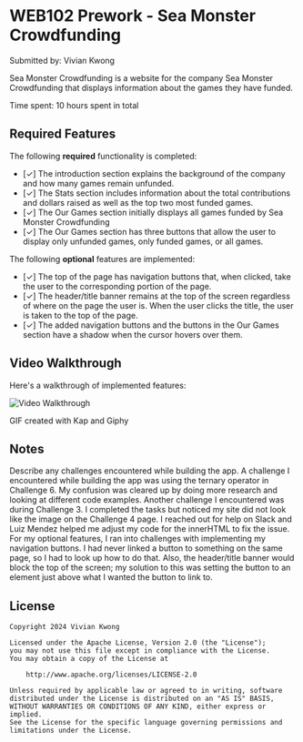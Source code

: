 # WEB102 Prework - Sea Monster Crowdfunding

Submitted by: Vivian Kwong

Sea Monster Crowdfunding is a website for the company Sea Monster Crowdfunding that displays information about the games they have funded.

Time spent: 10 hours spent in total

## Required Features

The following **required** functionality is completed:

* [✓] The introduction section explains the background of the company and how many games remain unfunded.
* [✓] The Stats section includes information about the total contributions and dollars raised as well as the top two most funded games.
* [✓] The Our Games section initially displays all games funded by Sea Monster Crowdfunding
* [✓] The Our Games section has three buttons that allow the user to display only unfunded games, only funded games, or all games.

The following **optional** features are implemented:

* [✓] The top of the page has navigation buttons that, when clicked, take the user to the corresponding portion of the page.
* [✓] The header/title banner remains at the top of the screen regardless of where on the page the user is.
When the user clicks the title, the user is taken to the top of the page.
* [✓] The added navigation buttons and the buttons in the Our Games section have a shadow when the cursor
hovers over them.

## Video Walkthrough

Here's a walkthrough of implemented features:

<img src='https://i.imgur.com/Uw3z7B5.mp4' title='Video Walkthrough' width='' alt='Video Walkthrough' />

<!-- Replace this with whatever GIF tool you used! -->
GIF created with Kap and Giphy 
<!-- Recommended tools:
[Kap](https://getkap.co/) for macOS
[ScreenToGif](https://www.screentogif.com/) for Windows
[peek](https://github.com/phw/peek) for Linux. -->

## Notes

Describe any challenges encountered while building the app.
A challenge I encountered while building the app was using the ternary operator in Challenge 6. My confusion
was cleared up by doing more research and looking at different code examples. Another challenge I encountered
was during Challenge 3. I completed the tasks but noticed my site did not look like the image on the
Challenge 4 page. I reached out for help on Slack and Luiz Mendez helped me adjust my code for the innerHTML
to fix the issue. 
For my optional features, I ran into challenges with implementing my navigation buttons. I had never linked
a button to something on the same page, so I had to look up how to do that. Also, the header/title banner would block the top of the screen; my solution to this was setting the button to an element just above what 
I wanted the button to link to.

## License

    Copyright 2024 Vivian Kwong

    Licensed under the Apache License, Version 2.0 (the "License");
    you may not use this file except in compliance with the License.
    You may obtain a copy of the License at

        http://www.apache.org/licenses/LICENSE-2.0

    Unless required by applicable law or agreed to in writing, software
    distributed under the License is distributed on an "AS IS" BASIS,
    WITHOUT WARRANTIES OR CONDITIONS OF ANY KIND, either express or implied.
    See the License for the specific language governing permissions and
    limitations under the License.

